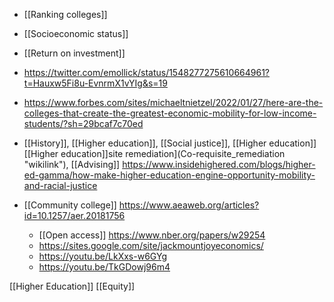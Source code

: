   - [[Ranking colleges]]
  - [[Socioeconomic status]]
  - [[Return on investment]]

  - https://twitter.com/emollick/status/1548277275610664961?t=Hauxw5Fi8u-EvnrmX1vYIg&s=19

  - https://www.forbes.com/sites/michaeltnietzel/2022/01/27/here-are-the-colleges-that-create-the-greatest-economic-mobility-for-low-income-students/?sh=29bcaf7c70ed

  - [[History]],  [[Higher education]],  [[Social justice]], [[Higher education]] [[Higher education]]site
    remediation](Co-requisite_remediation "wikilink"),
    [[Advising]]
    https://www.insidehighered.com/blogs/higher-ed-gamma/how-make-higher-education-engine-opportunity-mobility-and-racial-justice

  - [[Community college]]
    https://www.aeaweb.org/articles?id=10.1257/aer.20181756
      - [[Open access]]
        https://www.nber.org/papers/w29254
      - https://sites.google.com/site/jackmountjoyeconomics/
      - https://youtu.be/LkXxs-w6GYg
      - https://youtu.be/TkGDowj96m4

[[Higher Education]]
[[Equity]]